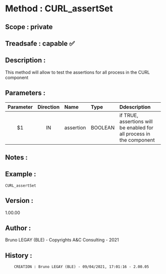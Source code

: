 ﻿# **Method :** CURL_assertSet
## **Scope :** private
## **Treadsafe :** capable ✅ 
## **Description :** 
This method will allow to test the assertions for all process in the CURL component
## **Parameters :** 
| Parameter | Direction | Name | Type | Ddescription | 
|:----:|:----:|:----|:----|:----| 
| $1 | IN | assertion | BOOLEAN | if TRUE, assertions will be enabled for all process in the component | 

## **Notes :** 

## **Example :** 
```
CURL_assertSet
```
## **Version :** 
1.00.00
## **Author :** 
Bruno LEGAY (BLE) - Copyrights A&C Consulting - 2021
## **History :** 
 
        CREATION : Bruno LEGAY (BLE) - 09/04/2021, 17:01:16 - 2.00.05
